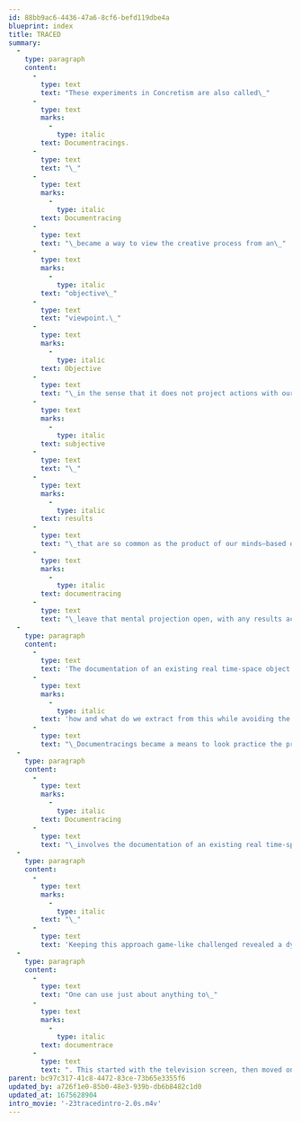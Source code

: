 ```yaml
---
id: 88bb9ac6-4436-47a6-8cf6-befd119dbe4a
blueprint: index
title: TRACED
summary:
  -
    type: paragraph
    content:
      -
        type: text
        text: "These experiments in Concretism are also called\_"
      -
        type: text
        marks:
          -
            type: italic
        text: Documentracings.
      -
        type: text
        text: "\_"
      -
        type: text
        marks:
          -
            type: italic
        text: Documentracing
      -
        type: text
        text: "\_became a way to view the creative process from an\_"
      -
        type: text
        marks:
          -
            type: italic
        text: "objective\_"
      -
        type: text
        text: "viewpoint.\_"
      -
        type: text
        marks:
          -
            type: italic
        text: Objective
      -
        type: text
        text: "\_in the sense that it does not project actions with our usual\_"
      -
        type: text
        marks:
          -
            type: italic
        text: subjective
      -
        type: text
        text: "\_"
      -
        type: text
        marks:
          -
            type: italic
        text: results
      -
        type: text
        text: "\_that are so common as the product of our minds—based on habit, past, and our experiences, which then in turn project a “known” versus anything new. Instead, the means for creative action via\_"
      -
        type: text
        marks:
          -
            type: italic
        text: documentracing
      -
        type: text
        text: "\_leave that mental projection open, with any results acceptable (by “chance”)."
  -
    type: paragraph
    content:
      -
        type: text
        text: 'The documentation of an existing real time-space object or event became the object to work with, but with the fundamental question to ask, “'
      -
        type: text
        marks:
          -
            type: italic
        text: 'how and what do we extract from this while avoiding the obvious documenting means to suit some particular purpose or interest?”'
      -
        type: text
        text: "\_Documentracings became a means to look practice the principles of “Concretism” (i.e., the discovery of life beneath the surface of appearance) by using some technique or approach to “objectively” collect parts as fragments from a larger whole in the play of time and space; and to place these fragments into a new symphonic configuration for truly create insight in oneself and in the world around that self.\_"
  -
    type: paragraph
    content:
      -
        type: text
        marks:
          -
            type: italic
        text: Documentracing
      -
        type: text
        text: "\_involves the documentation of an existing real time-space object or event via some technique or approach to trace and collect parts as fragments from a larger whole, placing these into a new symphonic configuration. The selection of fragments “traced” is always done by some systemic technique, to serve the purpose of removing our “subjective” tendencies as true creators of poetry and art. The systemic manner as a means for making selections includes “chance” to operate and interact with the existing time/space object. The most important aspect in this act of selection involves the maker to remain “objective” versus letting the common “subjective” tendencies toward “preferences” guide that process."
  -
    type: paragraph
    content:
      -
        type: text
        marks:
          -
            type: italic
        text: "\_"
      -
        type: text
        text: 'Keeping this approach game-like challenged revealed a dynamic process that offered value to see this process as metaphor for life as “LIFE” comes to us from moment to moment and having to accept obstacles and our experience with an open mind. To reveal understanding. Thus, so-called “chance juxtapositions” of parts and wholes unfolded original means to interpret and fresh insight.'
  -
    type: paragraph
    content:
      -
        type: text
        text: "One can use just about anything to\_"
      -
        type: text
        marks:
          -
            type: italic
        text: documentrace
      -
        type: text
        text: ". This started with the television screen, then moved on to\_\_the use of printed matter (pages, texts, images, and whole magazines), and eventually to more complex situations like an environments and experiences.\_"
parent: bc97c317-41c8-4472-83ce-73b65e3355f6
updated_by: a726f1e0-85b0-48e3-939b-db6b8482c1d0
updated_at: 1675628904
intro_movie: '-23tracedintro-2.0s.m4v'
---
```

